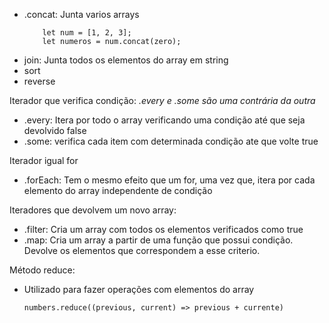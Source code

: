 -  .concat: Junta varios arrays
	``` const zero = 0;
		let num = [1, 2, 3];
		let numeros = num.concat(zero);
	```
-  join: Junta todos os elementos do array em string
- sort
- reverse

Iterador que verifica condição: *.every e .some são uma contrária da outra*
- .every: Itera por todo o array verificando uma condição até que seja devolvido false
- .some: verifica cada item com determinada condição ate que volte true

Iterador igual for
- .forEach: Tem o mesmo efeito que um for, uma vez que, itera por cada elemento do array independente de condição

Iteradores que devolvem um novo array:
- .filter: Cria um array com todos os elementos verificados como true
- .map: Cria um array a partir de uma função que possui condição. Devolve os elementos que correspondem a esse criterio.

Método reduce:
- Utilizado para fazer operações com elementos do array
	```
	numbers.reduce((previous, current) => previous + currente)
	```


